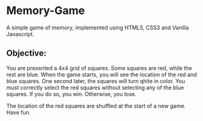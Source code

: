 # Memory-Game
A simple game of memory, implemented using HTML5, CSS3 and Vanilla Javascript.

## Objective:
You are presented a 4x4 grid of squares. Some squares are red, while the rest are blue. When the game starts, you will see the location of the red and blue squares. One second later, the squares will turn qhite in color. You must correctly select the red squares without selecting any of the blue squares. If you do so, you win. Otherwise, you lose.

The location of the red squares are shuffled at the start of a new game. Have fun. 

